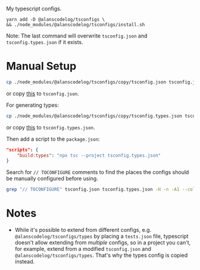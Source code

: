 My typescript configs.


```
yarn add -D @alanscodelog/tsconfigs \
&& ./node_modules/@alanscodelog/tsconfigs/install.sh
```
Note: The last command will overwrite `tsconfig.json` and `tsconfig.types.json` if it exists.

# Manual Setup
```bash
cp ./node_modules/@alanscodelog/tsconfigs/copy/tsconfig.json tsconfig.json
```
or copy [this](https://github.com/AlansCodeLog/my-tsconfigs/blob/master/copy/tsconfig.json) to `tsconfig.json`.


For generating types:
```bash
cp ./node_modules/@alanscodelog/tsconfigs/copy/tsconfig.types.json tsconfig.types.json
```
or copy [this](https://github.com/AlansCodeLog/my-tsconfigs/blob/master/copy/tsconfig.types.json) to `tsconfig.types.json`.

Then add a script to the `package.json`:
```json
"scripts": {
	"build:types": "npx tsc --project tsconfig.types.json"
}
```

Search for `// TOCONFIGURE` comments to find the places the configs should be manually configured before using.
```bash
grep "// TOCONFIGURE" tsconfig.json tsconfig.types.json -H -n -A1 --color
```

# Notes

- While it's possible to extend from different configs, e.g. `@alanscodelog/tsconfigs/types` by placing a `tests.json` file, typescript doesn't allow extending from *multiple* configs, so in a project you can't, for example, extend from a modified `tsconfig.json` and `@alanscodelog/tsconfigs/types`. That's why the types config is copied instead.

